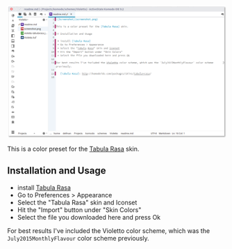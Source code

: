 ![Screenshot](screenshot.png)

This is a color preset for the [Tabula Rasa] skin.

## Installation and Usage

 * install [Tabula Rasa]
 * Go to Preferences > Appearance
 * Select the "Tabula Rasa" skin and Iconset
 * Hit the "Import" button under "Skin Colors"
 * Select the file you downloaded here and press Ok

For best results I've included the Violetto color scheme, which was the `July2015MonthlyFlavour` color scheme previously.

   [Tabula Rasa]: http://komodoide.com/packages/skins/tabula-rasa/
